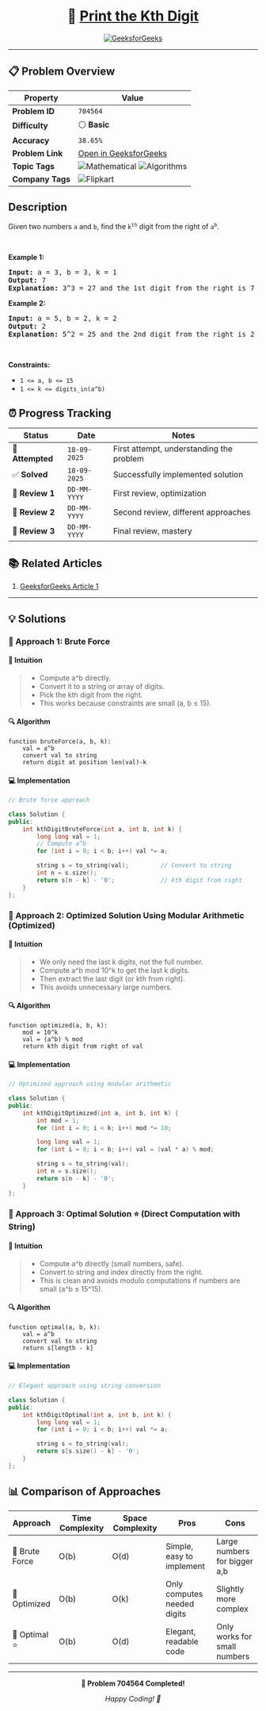 <div align="center">

# 🧠 [Print the Kth Digit](https://www.geeksforgeeks.org/problems/print-the-kth-digit3520/1)

[![GeeksforGeeks](https://img.shields.io/badge/GeeksforGeeks-Problem-0F9D58?style=for-the-badge&logo=geeksforgeeks&logoColor=white)](https://www.geeksforgeeks.org/problems/print-the-kth-digit3520/1)

</div>

---

## 📋 Problem Overview

| Property         | Value                                                                                                                                                             |
| ---------------- | ----------------------------------------------------------------------------------------------------------------------------------------------------------------- |
| **Problem ID**   | `704564`                                                                                                                                                          |
| **Difficulty**   | ⚪ **Basic**                                                                                                                                                      |
| **Accuracy**     | `38.65%`                                                                                                                                                          |
| **Problem Link** | [Open in GeeksforGeeks](https://www.geeksforgeeks.org/problems/print-the-kth-digit3520/1)                                                                         |
| **Topic Tags**   | ![Mathematical](https://img.shields.io/badge/-Mathematical-blue?style=flat-square) ![Algorithms](https://img.shields.io/badge/-Algorithms-blue?style=flat-square) |
| **Company Tags** | ![Flipkart](https://img.shields.io/badge/-Flipkart-orange?style=flat-square)                                                                                      |

## Description

<!-- description:start -->

<p>Given two numbers <code>a</code> and <code>b</code>, find the <code>k<sup>th</sup></code> digit from the right of <code>a<sup>b</sup></code>.</p>

<p>&nbsp;</p>
<p><strong class="example">Example 1:</strong></p>

<pre>
<strong>Input:</strong> a = 3, b = 3, k = 1
<strong>Output:</strong> 7
<strong>Explanation:</strong> 3^3 = 27 and the 1st digit from the right is 7
</pre>

<p><strong class="example">Example 2:</strong></p>

<pre>
<strong>Input:</strong> a = 5, b = 2, k = 2
<strong>Output:</strong> 2
<strong>Explanation:</strong> 5^2 = 25 and the 2nd digit from the right is 2
</pre>

<p>&nbsp;</p>
<p><strong>Constraints:</strong></p>

<ul>
  <li><code>1 &lt;= a, b &lt;= 15</code></li>
  <li><code>1 &lt;= k &lt;= digits_in(a^b)</code></li>
</ul>

<!-- description:end -->

## ⏰ Progress Tracking

| Status           | Date         | Notes                                    |
| ---------------- | ------------ | ---------------------------------------- |
| 🎯 **Attempted** | `18-09-2025` | First attempt, understanding the problem |
| ✅ **Solved**    | `18-09-2025` | Successfully implemented solution        |
| 🔄 **Review 1**  | `DD-MM-YYYY` | First review, optimization               |
| 🔄 **Review 2**  | `DD-MM-YYYY` | Second review, different approaches      |
| 🔄 **Review 3**  | `DD-MM-YYYY` | Final review, mastery                    |

## 📚 Related Articles

1. [GeeksforGeeks Article 1](https://www.geeksforgeeks.org/k-th-digit-raised-power-b/)

---

## 💡 Solutions

### 🥉 Approach 1: Brute Force

#### 📝 Intuition

> - Compute a^b directly.
> - Convert it to a string or array of digits.
> - Pick the kth digit from the right.
> - This works because constraints are small (a, b ≤ 15).

#### 🔍 Algorithm

```pseudo
function bruteForce(a, b, k):
    val = a^b
    convert val to string
    return digit at position len(val)-k
```

#### 💻 Implementation

```cpp
// Brute force approach

class Solution {
public:
    int kthDigitBruteForce(int a, int b, int k) {
        long long val = 1;
        // Compute a^b
        for (int i = 0; i < b; i++) val *= a;

        string s = to_string(val);         // Convert to string
        int n = s.size();
        return s[n - k] - '0';             // kth digit from right
    }
};
```

### 🥈 Approach 2: Optimized Solution Using Modular Arithmetic (Optimized)

#### 📝 Intuition

> - We only need the last k digits, not the full number.
> - Compute a^b mod 10^k to get the last k digits.
> - Then extract the last digit (or kth from right).
> - This avoids unnecessary large numbers.

#### 🔍 Algorithm

```pseudo
function optimized(a, b, k):
    mod = 10^k
    val = (a^b) % mod
    return kth digit from right of val
```

#### 💻 Implementation

```cpp
// Optimized approach using modular arithmetic

class Solution {
public:
    int kthDigitOptimized(int a, int b, int k) {
        int mod = 1;
        for (int i = 0; i < k; i++) mod *= 10;

        long long val = 1;
        for (int i = 0; i < b; i++) val = (val * a) % mod;

        string s = to_string(val);
        int n = s.size();
        return s[n - k] - '0';
    }
};
```

### 🥇 Approach 3: Optimal Solution ⭐ (Direct Computation with String)

#### 📝 Intuition

> - Compute a^b directly (small numbers, safe).
> - Convert to string and index directly from the right.
> - This is clean and avoids modulo computations if numbers are small (a^b ≤ 15^15).

#### 🔍 Algorithm

```pseudo
function optimal(a, b, k):
    val = a^b
    convert val to string
    return s[length - k]
```

#### 💻 Implementation

```cpp
// Elegant approach using string conversion

class Solution {
public:
    int kthDigitOptimal(int a, int b, int k) {
        long long val = 1;
        for (int i = 0; i < b; i++) val *= a;

        string s = to_string(val);
        return s[s.size() - k] - '0';
    }
};
```

## 📊 Comparison of Approaches

| Approach       | Time Complexity | Space Complexity | Pros                        | Cons                         |
| -------------- | --------------- | ---------------- | --------------------------- | ---------------------------- |
| 🥉 Brute Force | O(b)            | O(d)             | Simple, easy to implement   | Large numbers for bigger a,b |
| 🥈 Optimized   | O(b)            | O(k)             | Only computes needed digits | Slightly more complex        |
| 🥇 Optimal ⭐  | O(b)            | O(d)             | Elegant, readable code      | Only works for small numbers |

---

<div align="center">

**🎯 Problem 704564 Completed!**

_Happy Coding! 🚀_

</div>
